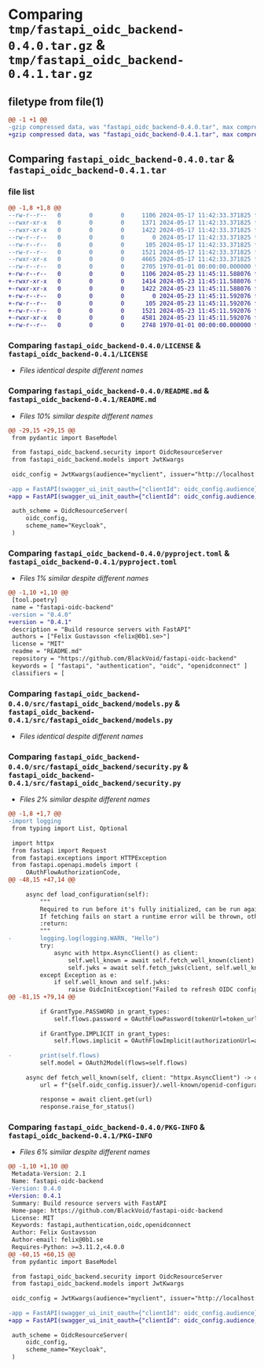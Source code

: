 # Comparing `tmp/fastapi_oidc_backend-0.4.0.tar.gz` & `tmp/fastapi_oidc_backend-0.4.1.tar.gz`

## filetype from file(1)

```diff
@@ -1 +1 @@
-gzip compressed data, was "fastapi_oidc_backend-0.4.0.tar", max compression
+gzip compressed data, was "fastapi_oidc_backend-0.4.1.tar", max compression
```

## Comparing `fastapi_oidc_backend-0.4.0.tar` & `fastapi_oidc_backend-0.4.1.tar`

### file list

```diff
@@ -1,8 +1,8 @@
--rw-r--r--   0        0        0     1106 2024-05-17 11:42:33.371825 fastapi_oidc_backend-0.4.0/LICENSE
--rwxr-xr-x   0        0        0     1371 2024-05-17 11:42:33.371825 fastapi_oidc_backend-0.4.0/README.md
--rwxr-xr-x   0        0        0     1422 2024-05-17 11:42:33.371825 fastapi_oidc_backend-0.4.0/pyproject.toml
--rw-r--r--   0        0        0        0 2024-05-17 11:42:33.371825 fastapi_oidc_backend-0.4.0/src/fastapi_oidc_backend/__init__.py
--rw-r--r--   0        0        0      105 2024-05-17 11:42:33.371825 fastapi_oidc_backend-0.4.0/src/fastapi_oidc_backend/exceptions.py
--rw-r--r--   0        0        0     1521 2024-05-17 11:42:33.371825 fastapi_oidc_backend-0.4.0/src/fastapi_oidc_backend/models.py
--rwxr-xr-x   0        0        0     4665 2024-05-17 11:42:33.371825 fastapi_oidc_backend-0.4.0/src/fastapi_oidc_backend/security.py
--rw-r--r--   0        0        0     2705 1970-01-01 00:00:00.000000 fastapi_oidc_backend-0.4.0/PKG-INFO
+-rw-r--r--   0        0        0     1106 2024-05-23 11:45:11.588076 fastapi_oidc_backend-0.4.1/LICENSE
+-rwxr-xr-x   0        0        0     1414 2024-05-23 11:45:11.588076 fastapi_oidc_backend-0.4.1/README.md
+-rwxr-xr-x   0        0        0     1422 2024-05-23 11:45:11.588076 fastapi_oidc_backend-0.4.1/pyproject.toml
+-rw-r--r--   0        0        0        0 2024-05-23 11:45:11.592076 fastapi_oidc_backend-0.4.1/src/fastapi_oidc_backend/__init__.py
+-rw-r--r--   0        0        0      105 2024-05-23 11:45:11.592076 fastapi_oidc_backend-0.4.1/src/fastapi_oidc_backend/exceptions.py
+-rw-r--r--   0        0        0     1521 2024-05-23 11:45:11.592076 fastapi_oidc_backend-0.4.1/src/fastapi_oidc_backend/models.py
+-rwxr-xr-x   0        0        0     4581 2024-05-23 11:45:11.592076 fastapi_oidc_backend-0.4.1/src/fastapi_oidc_backend/security.py
+-rw-r--r--   0        0        0     2748 1970-01-01 00:00:00.000000 fastapi_oidc_backend-0.4.1/PKG-INFO
```

### Comparing `fastapi_oidc_backend-0.4.0/LICENSE` & `fastapi_oidc_backend-0.4.1/LICENSE`

 * *Files identical despite different names*

### Comparing `fastapi_oidc_backend-0.4.0/README.md` & `fastapi_oidc_backend-0.4.1/README.md`

 * *Files 10% similar despite different names*

```diff
@@ -29,15 +29,15 @@
 from pydantic import BaseModel
 
 from fastapi_oidc_backend.security import OidcResourceServer
 from fastapi_oidc_backend.models import JwtKwargs
 
 oidc_config = JwtKwargs(audience="myclient", issuer="http://localhost:8888/realms/myrealm")
 
-app = FastAPI(swagger_ui_init_oauth={"clientId": oidc_config.audience})
+app = FastAPI(swagger_ui_init_oauth={"clientId": oidc_config.audience, "usePkceWithAuthorizationCodeGrant": True})
 
 auth_scheme = OidcResourceServer(
     oidc_config,
     scheme_name="Keycloak",
 )
```

### Comparing `fastapi_oidc_backend-0.4.0/pyproject.toml` & `fastapi_oidc_backend-0.4.1/pyproject.toml`

 * *Files 1% similar despite different names*

```diff
@@ -1,10 +1,10 @@
 [tool.poetry]
 name = "fastapi-oidc-backend"
-version = "0.4.0"
+version = "0.4.1"
 description = "Build resource servers with FastAPI"
 authors = ["Felix Gustavsson <felix@0b1.se>"]
 license = "MIT"
 readme = "README.md"
 repository = "https://github.com/BlackVoid/fastapi-oidc-backend"
 keywords = [ "fastapi", "authentication", "oidc", "openidconnect" ]
 classifiers = [
```

### Comparing `fastapi_oidc_backend-0.4.0/src/fastapi_oidc_backend/models.py` & `fastapi_oidc_backend-0.4.1/src/fastapi_oidc_backend/models.py`

 * *Files identical despite different names*

### Comparing `fastapi_oidc_backend-0.4.0/src/fastapi_oidc_backend/security.py` & `fastapi_oidc_backend-0.4.1/src/fastapi_oidc_backend/security.py`

 * *Files 2% similar despite different names*

```diff
@@ -1,8 +1,7 @@
-import logging
 from typing import List, Optional
 
 import httpx
 from fastapi import Request
 from fastapi.exceptions import HTTPException
 from fastapi.openapi.models import (
     OAuthFlowAuthorizationCode,
@@ -48,15 +47,14 @@
 
     async def load_configuration(self):
         """
         Required to run before it's fully initialized, can be run again to refresh endpoints and keys.
         If fetching fails on start a runtime error will be thrown, otherwse a regular Exception
         :return:
         """
-        logging.log(logging.WARN, "Hello")
         try:
             async with httpx.AsyncClient() as client:
                 self.well_known = await self.fetch_well_known(client)
                 self.jwks = await self.fetch_jwks(client, self.well_known)
         except Exception as e:
             if self.well_known and self.jwks:
                 raise OidcInitException("Failed to refresh OIDC configuration") from e
@@ -81,15 +79,14 @@
 
         if GrantType.PASSWORD in grant_types:
             self.flows.password = OAuthFlowPassword(tokenUrl=token_url)
 
         if GrantType.IMPLICIT in grant_types:
             self.flows.implicit = OAuthFlowImplicit(authorizationUrl=authz_url)
 
-        print(self.flows)
         self.model = OAuth2Model(flows=self.flows)
 
     async def fetch_well_known(self, client: "httpx.AsyncClient") -> dict:
         url = f"{self.oidc_config.issuer}/.well-known/openid-configuration"
 
         response = await client.get(url)
         response.raise_for_status()
```

### Comparing `fastapi_oidc_backend-0.4.0/PKG-INFO` & `fastapi_oidc_backend-0.4.1/PKG-INFO`

 * *Files 6% similar despite different names*

```diff
@@ -1,10 +1,10 @@
 Metadata-Version: 2.1
 Name: fastapi-oidc-backend
-Version: 0.4.0
+Version: 0.4.1
 Summary: Build resource servers with FastAPI
 Home-page: https://github.com/BlackVoid/fastapi-oidc-backend
 License: MIT
 Keywords: fastapi,authentication,oidc,openidconnect
 Author: Felix Gustavsson
 Author-email: felix@0b1.se
 Requires-Python: >=3.11.2,<4.0.0
@@ -60,15 +60,15 @@
 from pydantic import BaseModel
 
 from fastapi_oidc_backend.security import OidcResourceServer
 from fastapi_oidc_backend.models import JwtKwargs
 
 oidc_config = JwtKwargs(audience="myclient", issuer="http://localhost:8888/realms/myrealm")
 
-app = FastAPI(swagger_ui_init_oauth={"clientId": oidc_config.audience})
+app = FastAPI(swagger_ui_init_oauth={"clientId": oidc_config.audience, "usePkceWithAuthorizationCodeGrant": True})
 
 auth_scheme = OidcResourceServer(
     oidc_config,
     scheme_name="Keycloak",
 )
```

